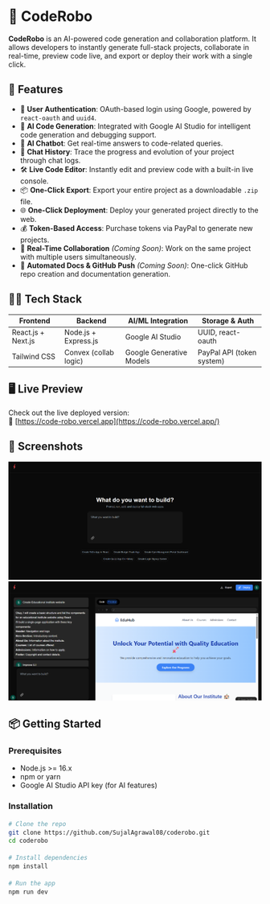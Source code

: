 # 🚀 CodeRobo

**CodeRobo** is an AI-powered code generation and collaboration platform. It allows developers to instantly generate full-stack projects, collaborate in real-time, preview code live, and export or deploy their work with a single click.

## 🌟 Features

- 🔐 **User Authentication**: OAuth-based login using Google, powered by `react-oauth` and `uuid4`.
- 🧠 **AI Code Generation**: Integrated with Google AI Studio for intelligent code generation and debugging support.
- 💬 **AI Chatbot**: Get real-time answers to code-related queries.
- 🧠 **Chat History**: Trace the progress and evolution of your project through chat logs.
- 🛠️ **Live Code Editor**: Instantly edit and preview code with a built-in live console.
- 📦 **One-Click Export**: Export your entire project as a downloadable `.zip` file.
- 🌐 **One-Click Deployment**: Deploy your generated project directly to the web.
- 💰 **Token-Based Access**: Purchase tokens via PayPal to generate new projects.
- 🤝 **Real-Time Collaboration** *(Coming Soon)*: Work on the same project with multiple users simultaneously.
- 📄 **Automated Docs & GitHub Push** *(Coming Soon)*: One-click GitHub repo creation and documentation generation.

## 🧑‍💻 Tech Stack

| Frontend            | Backend              | AI/ML Integration       | Storage & Auth         |
|---------------------|----------------------|--------------------------|-------------------------|
| React.js + Next.js  | Node.js + Express.js | Google AI Studio         | UUID, react-oauth      |
| Tailwind CSS        | Convex (collab logic)| Google Generative Models| PayPal API (token system)|

## 🖥️ Live Preview

Check out the live deployed version:  
🔗 [https://code-robo.vercel.app](https://code-robo.vercel.app/)

## 📸 Screenshots

![Dashboard Preview](./assets/dashboard.png)
![Project Preview](./assets/editor.png)


## 📦 Getting Started

### Prerequisites

- Node.js >= 16.x
- npm or yarn
- Google AI Studio API key (for AI features)

### Installation

```bash
# Clone the repo
git clone https://github.com/SujalAgrawal08/coderobo.git
cd coderobo

# Install dependencies
npm install

# Run the app
npm run dev
